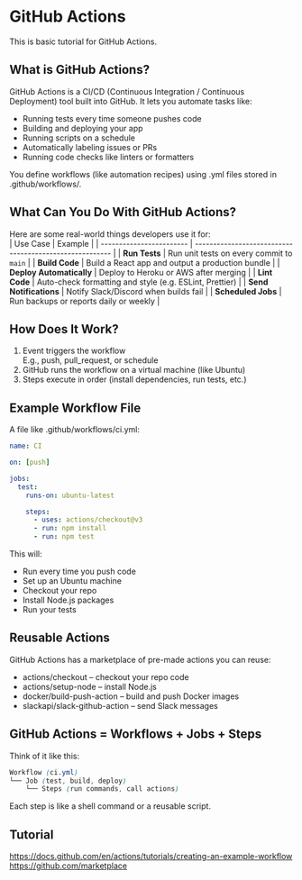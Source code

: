 # GitHub Actions
This is basic tutorial for GitHub Actions.<br>

## What is GitHub Actions?
GitHub Actions is a CI/CD (Continuous Integration / Continuous Deployment) tool built into GitHub. It lets you automate tasks like:<br>
- Running tests every time someone pushes code<br>
- Building and deploying your app<br>
- Running scripts on a schedule<br>
- Automatically labeling issues or PRs<br>
- Running code checks like linters or formatters<br>

You define workflows (like automation recipes) using .yml files stored in .github/workflows/.<br>

## What Can You Do With GitHub Actions?
Here are some real-world things developers use it for:<br>
| Use Case                 | Example                                                 |
| ------------------------ | ------------------------------------------------------- |
| **Run Tests**            | Run unit tests on every commit to `main`                |
| **Build Code**           | Build a React app and output a production bundle        |
| **Deploy Automatically** | Deploy to Heroku or AWS after merging                   |
| **Lint Code**            | Auto-check formatting and style (e.g. ESLint, Prettier) |
| **Send Notifications**   | Notify Slack/Discord when builds fail                   |
| **Scheduled Jobs**       | Run backups or reports daily or weekly                  |

## How Does It Work?
1. Event triggers the workflow<br>
E.g., push, pull_request, or schedule<br>
2. GitHub runs the workflow on a virtual machine (like Ubuntu)<br>
3. Steps execute in order (install dependencies, run tests, etc.)<br>

## Example Workflow File
A file like .github/workflows/ci.yml:<br>
```yaml
name: CI

on: [push]

jobs:
  test:
    runs-on: ubuntu-latest

    steps:
      - uses: actions/checkout@v3
      - run: npm install
      - run: npm test
```
This will:
- Run every time you push code<br>
- Set up an Ubuntu machine<br>
- Checkout your repo<br>
- Install Node.js packages<br>
- Run your tests<br>

## Reusable Actions
GitHub Actions has a marketplace of pre-made actions you can reuse:<br>
- actions/checkout – checkout your repo code<br>
- actions/setup-node – install Node.js<br>
- docker/build-push-action – build and push Docker images<br>
- slackapi/slack-github-action – send Slack messages<br>

##  GitHub Actions = Workflows + Jobs + Steps
Think of it like this:<br>
```scss
Workflow (ci.yml)
└── Job (test, build, deploy)
    └── Steps (run commands, call actions)
```
Each step is like a shell command or a reusable script.<br>

## Tutorial
https://docs.github.com/en/actions/tutorials/creating-an-example-workflow
https://github.com/marketplace

